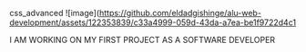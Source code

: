 css_advanced
![image](https://github.com/eldadgishinge/alu-web-development/assets/122353839/c33a4999-059d-43da-a7ea-be1f9722d4c1

I AM WORKING ON MY FIRST PROJECT AS A SOFTWARE DEVELOPER